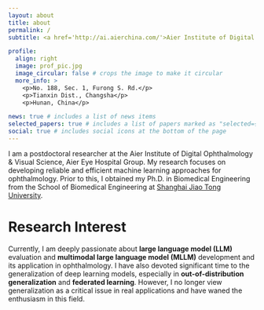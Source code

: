 ```yaml
---
layout: about
title: about
permalink: /
subtitle: <a href='http://ai.aierchina.com/'>Aier Institute of Digital Ophthalmology & Visual Science</a>, Changsha, Hunan

profile:
  align: right
  image: prof_pic.jpg
  image_circular: false # crops the image to make it circular
  more_info: >
    <p>No. 188, Sec. 1, Furong S. Rd.</p>
    <p>Tianxin Dist., Changsha</p>
    <p>Hunan, China</p>

news: true # includes a list of news items
selected_papers: true # includes a list of papers marked as "selected={true}"
social: true # includes social icons at the bottom of the page
---
```


I am a postdoctoral researcher at the Aier Institute of Digital Ophthalmology & Visual Science, Aier Eye Hospital Group. My research focuses on developing reliable and efficient machine learning approaches for ophthalmology. Prior to this, I obtained my Ph.D. in Biomedical Engineering from the School of Biomedical Engineering at <a href="https://www.sjtu.edu.cn/">Shanghai Jiao Tong University</a>.

# Research Interest #

Currently, I am deeply passionate about **large language model (LLM)** evaluation and **multimodal large language model (MLLM)** development and its application in ophthalmology. I have also devoted significant time to the generalization of deep learning models, especially in **out-of-distribution generalization** and **federated learning**. However, I no longer view generalization as a critical issue in real applications and have waned the enthusiasm in this field.

<!-- Write your biography here. Tell the world about yourself. Link to your favorite [subreddit](http://reddit.com). You can put a picture in, too. The code is already in, just name your picture `prof_pic.jpg` and put it in the `img/` folder.

Put your address / P.O. box / other info right below your picture. You can also disable any of these elements by editing `profile` property of the YAML header of your `_pages/about.md`. Edit `_bibliography/papers.bib` and Jekyll will render your [publications page](/al-folio/publications/) automatically.

Link to your social media connections, too. This theme is set up to use [Font Awesome icons](https://fontawesome.com/) and [Academicons](https://jpswalsh.github.io/academicons/), like the ones below. Add your Facebook, Twitter, LinkedIn, Google Scholar, or just disable all of them. -->
